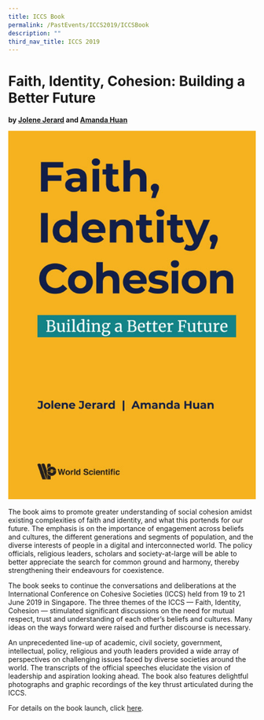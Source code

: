 ```yaml
---
title: ICCS Book
permalink: /PastEvents/ICCS2019/ICCSBook
description: ""
third_nav_title: ICCS 2019
---
```

# Faith, Identity, Cohesion: Building a Better Future
**by [Jolene Jerard](https://www.rsis.edu.sg/?post_type=profile&p=38213) and [Amanda Huan](https://www.rsis.edu.sg/?post_type=profile&p=51669)**

![Faith, Identity, Cohesion](/images/faith-identity-cohesion-building-a-better-future.jpeg)

The book aims to promote greater understanding of social cohesion amidst existing complexities of faith and identity, and what this portends for our future. The emphasis is on the importance of engagement across beliefs and cultures, the different generations and segments of population, and the diverse interests of people in a digital and interconnected world. The policy officials, religious leaders, scholars and society-at-large will be able to better appreciate the search for common ground and harmony, thereby strengthening their endeavours for coexistence.

The book seeks to continue the conversations and deliberations at the International Conference on Cohesive Societies (ICCS) held from 19 to 21 June 2019 in Singapore. The three themes of the ICCS — Faith, Identity, Cohesion — stimulated significant discussions on the need for mutual respect, trust and understanding of each other’s beliefs and cultures. Many ideas on the ways forward were raised and further discourse is necessary.

An unprecedented line-up of academic, civil society, government, intellectual, policy, religious and youth leaders provided a wide array of perspectives on challenging issues faced by diverse societies around the world. The transcripts of the official speeches elucidate the vision of leadership and aspiration looking ahead. The book also features delightful photographs and graphic recordings of the key thrust articulated during the ICCS.

For details on the book launch, click [here](https://www.rsis.edu.sg/event/rsis-wspc-virtual-book-launch-of-faith-identity-cohesion-building-a-better-future/#.X0eITMgzbIU).